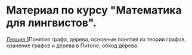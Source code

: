 # Материал по курсу "Математика для лингвистов".

[Лекция 1](https://github.com/math4linguists/stuff/Lecture_1_Graph_and_Tree_Basics_20200905.ipynb)Понятия графа, дерева, основные понятия из теории графов, хранение графов и дерева в Питоне, обход дерева.
